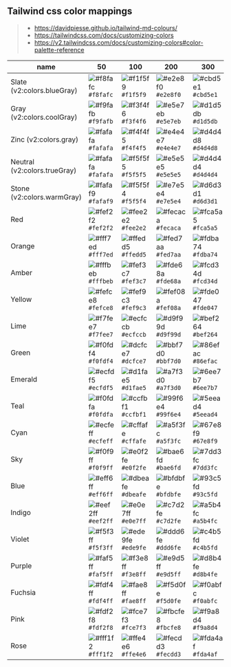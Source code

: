 ## Tailwind css color mappings

> - https://davidpiesse.github.io/tailwind-md-colours/
> - https://tailwindcss.com/docs/customizing-colors
> - https://v2.tailwindcss.com/docs/customizing-colors#color-palette-reference

| name                         | 50                                                                     | 100                                                                    | 200                                                                    | 300                                                                    | 400                                                                    | 500                                                                    | 600                                                                    | 700                                                                    | 800                                                                    | 900                                                                    |
| ---------------------------- | ---------------------------------------------------------------------- | ---------------------------------------------------------------------- | ---------------------------------------------------------------------- | ---------------------------------------------------------------------- | ---------------------------------------------------------------------- | ---------------------------------------------------------------------- | ---------------------------------------------------------------------- | ---------------------------------------------------------------------- | ---------------------------------------------------------------------- | ---------------------------------------------------------------------- |
| Slate (v2:colors.blueGray)   | ![#f8fafc](https://via.placeholder.com/15/f8fafc/f8fafc.png) `#f8fafc` | ![#f1f5f9](https://via.placeholder.com/15/f1f5f9/f1f5f9.png) `#f1f5f9` | ![#e2e8f0](https://via.placeholder.com/15/e2e8f0/e2e8f0.png) `#e2e8f0` | ![#cbd5e1](https://via.placeholder.com/15/cbd5e1/cbd5e1.png) `#cbd5e1` | ![#94a3b8](https://via.placeholder.com/15/94a3b8/94a3b8.png) `#94a3b8` | ![#64748b](https://via.placeholder.com/15/64748b/64748b.png) `#64748b` | ![#475569](https://via.placeholder.com/15/475569/475569.png) `#475569` | ![#334155](https://via.placeholder.com/15/334155/334155.png) `#334155` | ![#1e293b](https://via.placeholder.com/15/1e293b/1e293b.png) `#1e293b` | ![#0f172a](https://via.placeholder.com/15/0f172a/0f172a.png) `#0f172a` |
| Gray (v2:colors.coolGray)    | ![#f9fafb](https://via.placeholder.com/15/f9fafb/f9fafb.png) `#f9fafb` | ![#f3f4f6](https://via.placeholder.com/15/f3f4f6/f3f4f6.png) `#f3f4f6` | ![#e5e7eb](https://via.placeholder.com/15/e5e7eb/e5e7eb.png) `#e5e7eb` | ![#d1d5db](https://via.placeholder.com/15/d1d5db/d1d5db.png) `#d1d5db` | ![#9ca3af](https://via.placeholder.com/15/9ca3af/9ca3af.png) `#9ca3af` | ![#6b7280](https://via.placeholder.com/15/6b7280/6b7280.png) `#6b7280` | ![#4b5563](https://via.placeholder.com/15/4b5563/4b5563.png) `#4b5563` | ![#374151](https://via.placeholder.com/15/374151/374151.png) `#374151` | ![#1f2937](https://via.placeholder.com/15/1f2937/1f2937.png) `#1f2937` | ![#111827](https://via.placeholder.com/15/111827/111827.png) `#111827` |
| Zinc (v2:colors.gray)        | ![#fafafa](https://via.placeholder.com/15/fafafa/fafafa.png) `#fafafa` | ![#f4f4f5](https://via.placeholder.com/15/f4f4f5/f4f4f5.png) `#f4f4f5` | ![#e4e4e7](https://via.placeholder.com/15/e4e4e7/e4e4e7.png) `#e4e4e7` | ![#d4d4d8](https://via.placeholder.com/15/d4d4d8/d4d4d8.png) `#d4d4d8` | ![#a1a1aa](https://via.placeholder.com/15/a1a1aa/a1a1aa.png) `#a1a1aa` | ![#71717a](https://via.placeholder.com/15/71717a/71717a.png) `#71717a` | ![#52525b](https://via.placeholder.com/15/52525b/52525b.png) `#52525b` | ![#3f3f46](https://via.placeholder.com/15/3f3f46/3f3f46.png) `#3f3f46` | ![#27272a](https://via.placeholder.com/15/27272a/27272a.png) `#27272a` | ![#18181b](https://via.placeholder.com/15/18181b/18181b.png) `#18181b` |
| Neutral (v2:colors.trueGray) | ![#fafafa](https://via.placeholder.com/15/fafafa/fafafa.png) `#fafafa` | ![#f5f5f5](https://via.placeholder.com/15/f5f5f5/f5f5f5.png) `#f5f5f5` | ![#e5e5e5](https://via.placeholder.com/15/e5e5e5/e5e5e5.png) `#e5e5e5` | ![#d4d4d4](https://via.placeholder.com/15/d4d4d4/d4d4d4.png) `#d4d4d4` | ![#a3a3a3](https://via.placeholder.com/15/a3a3a3/a3a3a3.png) `#a3a3a3` | ![#737373](https://via.placeholder.com/15/737373/737373.png) `#737373` | ![#525252](https://via.placeholder.com/15/525252/525252.png) `#525252` | ![#404040](https://via.placeholder.com/15/404040/404040.png) `#404040` | ![#262626](https://via.placeholder.com/15/262626/262626.png) `#262626` | ![#171717](https://via.placeholder.com/15/171717/171717.png) `#171717` |
| Stone (v2:colors.warmGray)   | ![#fafaf9](https://via.placeholder.com/15/fafaf9/fafaf9.png) `#fafaf9` | ![#f5f5f4](https://via.placeholder.com/15/f5f5f4/f5f5f4.png) `#f5f5f4` | ![#e7e5e4](https://via.placeholder.com/15/e7e5e4/e7e5e4.png) `#e7e5e4` | ![#d6d3d1](https://via.placeholder.com/15/d6d3d1/d6d3d1.png) `#d6d3d1` | ![#a8a29e](https://via.placeholder.com/15/a8a29e/a8a29e.png) `#a8a29e` | ![#78716c](https://via.placeholder.com/15/78716c/78716c.png) `#78716c` | ![#57534e](https://via.placeholder.com/15/57534e/57534e.png) `#57534e` | ![#44403c](https://via.placeholder.com/15/44403c/44403c.png) `#44403c` | ![#292524](https://via.placeholder.com/15/292524/292524.png) `#292524` | ![#1c1917](https://via.placeholder.com/15/1c1917/1c1917.png) `#1c1917` |
| Red                          | ![#fef2f2](https://via.placeholder.com/15/fef2f2/fef2f2.png) `#fef2f2` | ![#fee2e2](https://via.placeholder.com/15/fee2e2/fee2e2.png) `#fee2e2` | ![#fecaca](https://via.placeholder.com/15/fecaca/fecaca.png) `#fecaca` | ![#fca5a5](https://via.placeholder.com/15/fca5a5/fca5a5.png) `#fca5a5` | ![#f87171](https://via.placeholder.com/15/f87171/f87171.png) `#f87171` | ![#ef4444](https://via.placeholder.com/15/ef4444/ef4444.png) `#ef4444` | ![#dc2626](https://via.placeholder.com/15/dc2626/dc2626.png) `#dc2626` | ![#b91c1c](https://via.placeholder.com/15/b91c1c/b91c1c.png) `#b91c1c` | ![#991b1b](https://via.placeholder.com/15/991b1b/991b1b.png) `#991b1b` | ![#7f1d1d](https://via.placeholder.com/15/7f1d1d/7f1d1d.png) `#7f1d1d` |
| Orange                       | ![#fff7ed](https://via.placeholder.com/15/fff7ed/fff7ed.png) `#fff7ed` | ![#ffedd5](https://via.placeholder.com/15/ffedd5/ffedd5.png) `#ffedd5` | ![#fed7aa](https://via.placeholder.com/15/fed7aa/fed7aa.png) `#fed7aa` | ![#fdba74](https://via.placeholder.com/15/fdba74/fdba74.png) `#fdba74` | ![#fb923c](https://via.placeholder.com/15/fb923c/fb923c.png) `#fb923c` | ![#f97316](https://via.placeholder.com/15/f97316/f97316.png) `#f97316` | ![#ea580c](https://via.placeholder.com/15/ea580c/ea580c.png) `#ea580c` | ![#c2410c](https://via.placeholder.com/15/c2410c/c2410c.png) `#c2410c` | ![#9a3412](https://via.placeholder.com/15/9a3412/9a3412.png) `#9a3412` | ![#7c2d12](https://via.placeholder.com/15/7c2d12/7c2d12.png) `#7c2d12` |
| Amber                        | ![#fffbeb](https://via.placeholder.com/15/fffbeb/fffbeb.png) `#fffbeb` | ![#fef3c7](https://via.placeholder.com/15/fef3c7/fef3c7.png) `#fef3c7` | ![#fde68a](https://via.placeholder.com/15/fde68a/fde68a.png) `#fde68a` | ![#fcd34d](https://via.placeholder.com/15/fcd34d/fcd34d.png) `#fcd34d` | ![#fbbf24](https://via.placeholder.com/15/fbbf24/fbbf24.png) `#fbbf24` | ![#f59e0b](https://via.placeholder.com/15/f59e0b/f59e0b.png) `#f59e0b` | ![#d97706](https://via.placeholder.com/15/d97706/d97706.png) `#d97706` | ![#b45309](https://via.placeholder.com/15/b45309/b45309.png) `#b45309` | ![#92400e](https://via.placeholder.com/15/92400e/92400e.png) `#92400e` | ![#78350f](https://via.placeholder.com/15/78350f/78350f.png) `#78350f` |
| Yellow                       | ![#fefce8](https://via.placeholder.com/15/fefce8/fefce8.png) `#fefce8` | ![#fef9c3](https://via.placeholder.com/15/fef9c3/fef9c3.png) `#fef9c3` | ![#fef08a](https://via.placeholder.com/15/fef08a/fef08a.png) `#fef08a` | ![#fde047](https://via.placeholder.com/15/fde047/fde047.png) `#fde047` | ![#facc15](https://via.placeholder.com/15/facc15/facc15.png) `#facc15` | ![#eab308](https://via.placeholder.com/15/eab308/eab308.png) `#eab308` | ![#ca8a04](https://via.placeholder.com/15/ca8a04/ca8a04.png) `#ca8a04` | ![#a16207](https://via.placeholder.com/15/a16207/a16207.png) `#a16207` | ![#854d0e](https://via.placeholder.com/15/854d0e/854d0e.png) `#854d0e` | ![#713f12](https://via.placeholder.com/15/713f12/713f12.png) `#713f12` |
| Lime                         | ![#f7fee7](https://via.placeholder.com/15/f7fee7/f7fee7.png) `#f7fee7` | ![#ecfccb](https://via.placeholder.com/15/ecfccb/ecfccb.png) `#ecfccb` | ![#d9f99d](https://via.placeholder.com/15/d9f99d/d9f99d.png) `#d9f99d` | ![#bef264](https://via.placeholder.com/15/bef264/bef264.png) `#bef264` | ![#a3e635](https://via.placeholder.com/15/a3e635/a3e635.png) `#a3e635` | ![#84cc16](https://via.placeholder.com/15/84cc16/84cc16.png) `#84cc16` | ![#65a30d](https://via.placeholder.com/15/65a30d/65a30d.png) `#65a30d` | ![#4d7c0f](https://via.placeholder.com/15/4d7c0f/4d7c0f.png) `#4d7c0f` | ![#3f6212](https://via.placeholder.com/15/3f6212/3f6212.png) `#3f6212` | ![#365314](https://via.placeholder.com/15/365314/365314.png) `#365314` |
| Green                        | ![#f0fdf4](https://via.placeholder.com/15/f0fdf4/f0fdf4.png) `#f0fdf4` | ![#dcfce7](https://via.placeholder.com/15/dcfce7/dcfce7.png) `#dcfce7` | ![#bbf7d0](https://via.placeholder.com/15/bbf7d0/bbf7d0.png) `#bbf7d0` | ![#86efac](https://via.placeholder.com/15/86efac/86efac.png) `#86efac` | ![#4ade80](https://via.placeholder.com/15/4ade80/4ade80.png) `#4ade80` | ![#22c55e](https://via.placeholder.com/15/22c55e/22c55e.png) `#22c55e` | ![#16a34a](https://via.placeholder.com/15/16a34a/16a34a.png) `#16a34a` | ![#15803d](https://via.placeholder.com/15/15803d/15803d.png) `#15803d` | ![#166534](https://via.placeholder.com/15/166534/166534.png) `#166534` | ![#14532d](https://via.placeholder.com/15/14532d/14532d.png) `#14532d` |
| Emerald                      | ![#ecfdf5](https://via.placeholder.com/15/ecfdf5/ecfdf5.png) `#ecfdf5` | ![#d1fae5](https://via.placeholder.com/15/d1fae5/d1fae5.png) `#d1fae5` | ![#a7f3d0](https://via.placeholder.com/15/a7f3d0/a7f3d0.png) `#a7f3d0` | ![#6ee7b7](https://via.placeholder.com/15/6ee7b7/6ee7b7.png) `#6ee7b7` | ![#34d399](https://via.placeholder.com/15/34d399/34d399.png) `#34d399` | ![#10b981](https://via.placeholder.com/15/10b981/10b981.png) `#10b981` | ![#059669](https://via.placeholder.com/15/059669/059669.png) `#059669` | ![#047857](https://via.placeholder.com/15/047857/047857.png) `#047857` | ![#065f46](https://via.placeholder.com/15/065f46/065f46.png) `#065f46` | ![#064e3b](https://via.placeholder.com/15/064e3b/064e3b.png) `#064e3b` |
| Teal                         | ![#f0fdfa](https://via.placeholder.com/15/f0fdfa/f0fdfa.png) `#f0fdfa` | ![#ccfbf1](https://via.placeholder.com/15/ccfbf1/ccfbf1.png) `#ccfbf1` | ![#99f6e4](https://via.placeholder.com/15/99f6e4/99f6e4.png) `#99f6e4` | ![#5eead4](https://via.placeholder.com/15/5eead4/5eead4.png) `#5eead4` | ![#2dd4bf](https://via.placeholder.com/15/2dd4bf/2dd4bf.png) `#2dd4bf` | ![#14b8a6](https://via.placeholder.com/15/14b8a6/14b8a6.png) `#14b8a6` | ![#0d9488](https://via.placeholder.com/15/0d9488/0d9488.png) `#0d9488` | ![#0f766e](https://via.placeholder.com/15/0f766e/0f766e.png) `#0f766e` | ![#115e59](https://via.placeholder.com/15/115e59/115e59.png) `#115e59` | ![#134e4a](https://via.placeholder.com/15/134e4a/134e4a.png) `#134e4a` |
| Cyan                         | ![#ecfeff](https://via.placeholder.com/15/ecfeff/ecfeff.png) `#ecfeff` | ![#cffafe](https://via.placeholder.com/15/cffafe/cffafe.png) `#cffafe` | ![#a5f3fc](https://via.placeholder.com/15/a5f3fc/a5f3fc.png) `#a5f3fc` | ![#67e8f9](https://via.placeholder.com/15/67e8f9/67e8f9.png) `#67e8f9` | ![#22d3ee](https://via.placeholder.com/15/22d3ee/22d3ee.png) `#22d3ee` | ![#06b6d4](https://via.placeholder.com/15/06b6d4/06b6d4.png) `#06b6d4` | ![#0891b2](https://via.placeholder.com/15/0891b2/0891b2.png) `#0891b2` | ![#0e7490](https://via.placeholder.com/15/0e7490/0e7490.png) `#0e7490` | ![#155e75](https://via.placeholder.com/15/155e75/155e75.png) `#155e75` | ![#164e63](https://via.placeholder.com/15/164e63/164e63.png) `#164e63` |
| Sky                          | ![#f0f9ff](https://via.placeholder.com/15/f0f9ff/f0f9ff.png) `#f0f9ff` | ![#e0f2fe](https://via.placeholder.com/15/e0f2fe/e0f2fe.png) `#e0f2fe` | ![#bae6fd](https://via.placeholder.com/15/bae6fd/bae6fd.png) `#bae6fd` | ![#7dd3fc](https://via.placeholder.com/15/7dd3fc/7dd3fc.png) `#7dd3fc` | ![#38bdf8](https://via.placeholder.com/15/38bdf8/38bdf8.png) `#38bdf8` | ![#0ea5e9](https://via.placeholder.com/15/0ea5e9/0ea5e9.png) `#0ea5e9` | ![#0284c7](https://via.placeholder.com/15/0284c7/0284c7.png) `#0284c7` | ![#0369a1](https://via.placeholder.com/15/0369a1/0369a1.png) `#0369a1` | ![#075985](https://via.placeholder.com/15/075985/075985.png) `#075985` | ![#0c4a6e](https://via.placeholder.com/15/0c4a6e/0c4a6e.png) `#0c4a6e` |
| Blue                         | ![#eff6ff](https://via.placeholder.com/15/eff6ff/eff6ff.png) `#eff6ff` | ![#dbeafe](https://via.placeholder.com/15/dbeafe/dbeafe.png) `#dbeafe` | ![#bfdbfe](https://via.placeholder.com/15/bfdbfe/bfdbfe.png) `#bfdbfe` | ![#93c5fd](https://via.placeholder.com/15/93c5fd/93c5fd.png) `#93c5fd` | ![#60a5fa](https://via.placeholder.com/15/60a5fa/60a5fa.png) `#60a5fa` | ![#3b82f6](https://via.placeholder.com/15/3b82f6/3b82f6.png) `#3b82f6` | ![#2563eb](https://via.placeholder.com/15/2563eb/2563eb.png) `#2563eb` | ![#1d4ed8](https://via.placeholder.com/15/1d4ed8/1d4ed8.png) `#1d4ed8` | ![#1e40af](https://via.placeholder.com/15/1e40af/1e40af.png) `#1e40af` | ![#1e3a8a](https://via.placeholder.com/15/1e3a8a/1e3a8a.png) `#1e3a8a` |
| Indigo                       | ![#eef2ff](https://via.placeholder.com/15/eef2ff/eef2ff.png) `#eef2ff` | ![#e0e7ff](https://via.placeholder.com/15/e0e7ff/e0e7ff.png) `#e0e7ff` | ![#c7d2fe](https://via.placeholder.com/15/c7d2fe/c7d2fe.png) `#c7d2fe` | ![#a5b4fc](https://via.placeholder.com/15/a5b4fc/a5b4fc.png) `#a5b4fc` | ![#818cf8](https://via.placeholder.com/15/818cf8/818cf8.png) `#818cf8` | ![#6366f1](https://via.placeholder.com/15/6366f1/6366f1.png) `#6366f1` | ![#4f46e5](https://via.placeholder.com/15/4f46e5/4f46e5.png) `#4f46e5` | ![#4338ca](https://via.placeholder.com/15/4338ca/4338ca.png) `#4338ca` | ![#3730a3](https://via.placeholder.com/15/3730a3/3730a3.png) `#3730a3` | ![#312e81](https://via.placeholder.com/15/312e81/312e81.png) `#312e81` |
| Violet                       | ![#f5f3ff](https://via.placeholder.com/15/f5f3ff/f5f3ff.png) `#f5f3ff` | ![#ede9fe](https://via.placeholder.com/15/ede9fe/ede9fe.png) `#ede9fe` | ![#ddd6fe](https://via.placeholder.com/15/ddd6fe/ddd6fe.png) `#ddd6fe` | ![#c4b5fd](https://via.placeholder.com/15/c4b5fd/c4b5fd.png) `#c4b5fd` | ![#a78bfa](https://via.placeholder.com/15/a78bfa/a78bfa.png) `#a78bfa` | ![#8b5cf6](https://via.placeholder.com/15/8b5cf6/8b5cf6.png) `#8b5cf6` | ![#7c3aed](https://via.placeholder.com/15/7c3aed/7c3aed.png) `#7c3aed` | ![#6d28d9](https://via.placeholder.com/15/6d28d9/6d28d9.png) `#6d28d9` | ![#5b21b6](https://via.placeholder.com/15/5b21b6/5b21b6.png) `#5b21b6` | ![#4c1d95](https://via.placeholder.com/15/4c1d95/4c1d95.png) `#4c1d95` |
| Purple                       | ![#faf5ff](https://via.placeholder.com/15/faf5ff/faf5ff.png) `#faf5ff` | ![#f3e8ff](https://via.placeholder.com/15/f3e8ff/f3e8ff.png) `#f3e8ff` | ![#e9d5ff](https://via.placeholder.com/15/e9d5ff/e9d5ff.png) `#e9d5ff` | ![#d8b4fe](https://via.placeholder.com/15/d8b4fe/d8b4fe.png) `#d8b4fe` | ![#c084fc](https://via.placeholder.com/15/c084fc/c084fc.png) `#c084fc` | ![#a855f7](https://via.placeholder.com/15/a855f7/a855f7.png) `#a855f7` | ![#9333ea](https://via.placeholder.com/15/9333ea/9333ea.png) `#9333ea` | ![#7e22ce](https://via.placeholder.com/15/7e22ce/7e22ce.png) `#7e22ce` | ![#6b21a8](https://via.placeholder.com/15/6b21a8/6b21a8.png) `#6b21a8` | ![#581c87](https://via.placeholder.com/15/581c87/581c87.png) `#581c87` |
| Fuchsia                      | ![#fdf4ff](https://via.placeholder.com/15/fdf4ff/fdf4ff.png) `#fdf4ff` | ![#fae8ff](https://via.placeholder.com/15/fae8ff/fae8ff.png) `#fae8ff` | ![#f5d0fe](https://via.placeholder.com/15/f5d0fe/f5d0fe.png) `#f5d0fe` | ![#f0abfc](https://via.placeholder.com/15/f0abfc/f0abfc.png) `#f0abfc` | ![#e879f9](https://via.placeholder.com/15/e879f9/e879f9.png) `#e879f9` | ![#d946ef](https://via.placeholder.com/15/d946ef/d946ef.png) `#d946ef` | ![#c026d3](https://via.placeholder.com/15/c026d3/c026d3.png) `#c026d3` | ![#a21caf](https://via.placeholder.com/15/a21caf/a21caf.png) `#a21caf` | ![#86198f](https://via.placeholder.com/15/86198f/86198f.png) `#86198f` | ![#701a75](https://via.placeholder.com/15/701a75/701a75.png) `#701a75` |
| Pink                         | ![#fdf2f8](https://via.placeholder.com/15/fdf2f8/fdf2f8.png) `#fdf2f8` | ![#fce7f3](https://via.placeholder.com/15/fce7f3/fce7f3.png) `#fce7f3` | ![#fbcfe8](https://via.placeholder.com/15/fbcfe8/fbcfe8.png) `#fbcfe8` | ![#f9a8d4](https://via.placeholder.com/15/f9a8d4/f9a8d4.png) `#f9a8d4` | ![#f472b6](https://via.placeholder.com/15/f472b6/f472b6.png) `#f472b6` | ![#ec4899](https://via.placeholder.com/15/ec4899/ec4899.png) `#ec4899` | ![#db2777](https://via.placeholder.com/15/db2777/db2777.png) `#db2777` | ![#be185d](https://via.placeholder.com/15/be185d/be185d.png) `#be185d` | ![#9d174d](https://via.placeholder.com/15/9d174d/9d174d.png) `#9d174d` | ![#831843](https://via.placeholder.com/15/831843/831843.png) `#831843` |
| Rose                         | ![#fff1f2](https://via.placeholder.com/15/fff1f2/fff1f2.png) `#fff1f2` | ![#ffe4e6](https://via.placeholder.com/15/ffe4e6/ffe4e6.png) `#ffe4e6` | ![#fecdd3](https://via.placeholder.com/15/fecdd3/fecdd3.png) `#fecdd3` | ![#fda4af](https://via.placeholder.com/15/fda4af/fda4af.png) `#fda4af` | ![#fb7185](https://via.placeholder.com/15/fb7185/fb7185.png) `#fb7185` | ![#f43f5e](https://via.placeholder.com/15/f43f5e/f43f5e.png) `#f43f5e` | ![#e11d48](https://via.placeholder.com/15/e11d48/e11d48.png) `#e11d48` | ![#be123c](https://via.placeholder.com/15/be123c/be123c.png) `#be123c` | ![#9f1239](https://via.placeholder.com/15/9f1239/9f1239.png) `#9f1239` | ![#881337](https://via.placeholder.com/15/881337/881337.png) `#881337` |

<!-- use below snippet to replace hex code colors with visual color text  (for vscode) -->
<!-- find: (#)((?:[0-9a-fA-F]{3}){1,2}) -->
<!-- replace: ![#$2](https://via.placeholder.com/15/$2/$2.png) `#$2` -->
